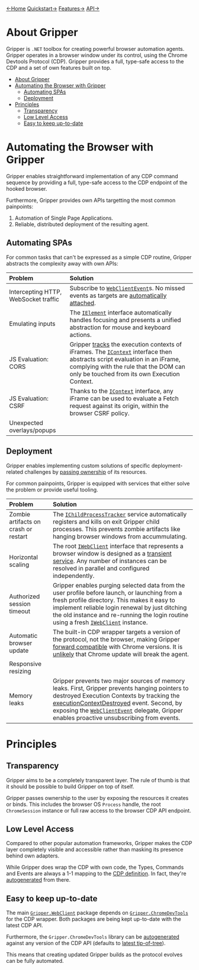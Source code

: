 [←Home](index.md) [Quickstart→](quickstart.md) [Features→](features.md) [API→](api_reference.md)

# About Gripper

Gripper is `.NET` toolbox for creating powerful browser automation agents.
Gripper operates in a browser window under its control, using the Chrome Devtools Protocol (CDP).
Gripper provides a full, type-safe access to the CDP and a set of own features built on top.

- [About Gripper](#about-gripper)
- [Automating the Browser with Gripper](#automating-the-browser-with-gripper)
  - [Automating SPAs](#automating-spas)
  - [Deployment](#deployment)
- [Principles](#principles)
  - [Transparency](#transparency)
  - [Low Level Access](#low-level-access)
  - [Easy to keep up-to-date](#easy-to-keep-up-to-date)

# Automating the Browser with Gripper

Gripper enables straightforward implementation of any CDP command sequence by providing a full, type-safe access to the CDP endpoint of the hooked browser.

Furthermore, Gripper provides own APIs targetting the most common painpoints:

1. Automation of Single Page Applications.
2. Reliable, distributed deployment of the resulting agent.

## Automating SPAs

For common tasks that can't be expressed as a simple CDP routine, Gripper abstracts the complexity away with own APIs:

| Problem | Solution |
| :--- | :--- |
| Intercepting HTTP, WebSocket traffic | Subscribe to [`WebClientEvent`](api/Gripper_WebClient_IWebClient_WebClientEvent)s. No missed events as targets are [automatically attached](features#target-discovery-and-attachment). |
| Emulating inputs | The [`IElement`](api/Gripper_WebClient_IElement) interface automatically handles focusing and presents a unified abstraction for mouse and keyboard actions. |
| JS Evaluation: CORS | Gripper [tracks](features#browsing-context-to-execution-context-mapping) the execution contexts of iFrames. The [`IContext`](api/Gripper_WebClient_IContext) interface then abstracts script evaluation in an iFrame, complying with the rule that the DOM can only be touched from its own Execution Context. |
| JS Evaluation: CSRF | Thanks to the [`IContext`](api/Gripper_WebClient_IContext) interface, any iFrame can be used to evaluate a Fetch request against its origin, within the browser CSRF policy. |
| Unexpected overlays/popups | |

## Deployment

Gripper enables implementing custom solutions of specific deployment-related challenges by [passing ownership](#transparency) of its resources.

For common painpoints, Gripper is equipped with services that either solve the problem or provide useful tooling.

| Problem | Solution |
| :--- | :--- |
| Zombie artifacts on crash or restart | The [`IChildProcessTracker`](api/Gripper_WebClient_Runtime_IChildProcessTracker) service automatically registers and kills on exit Gripper child processes. This prevents zombie artifacts like hanging browser windows from accummulating. |
| Horizontal scaling | The root [`IWebClient`](api/Gripper_WebClient_IWebClient) interface that represents a browser window is designed as a [transient service](features#service-oriented-design). Any number of instances can be resolved in parallel and configured independently. |
| Authorized session timeout | Gripper enables purging selected data from the user profile before launch, or launching from a fresh profile directory. This makes it easy to implement reliable login renewal by just ditching the old instance and re-running the login routine using a fresh [`IWebClient`](api/Gripper_WebClient_IWebClient) instance. |
| Automatic browser update | The built-in CDP wrapper targets a version of the protocol, not the browser, making Gripper [forward compatible](features/#chrome-forward-compatibility) with Chrome versions. It is [unlikely](features/#cdp-forward-compatibility) that Chrome update will break the agent. |
| Responsive resizing | |
| Memory leaks | Gripper prevents two major sources of memory leaks. First, Gripper prevents hanging pointers to destroyed Execution Contexts by tracking the [executionContextDestroyed](https://chromedevtools.github.io/devtools-protocol/tot/Runtime/#event-executionContextDestroyed) event. Second, by exposing the [`WebClientEvent`](api/Gripper_WebClient_IWebClient_WebClientEvent) delegate, Gripper enables proactive unsubscribing from events. |

# Principles

## Transparency

Gripper aims to be a completely transparent layer. The rule of thumb is that it should be possible to build Gripper on top of itself.

Gripper passes ownership to the user by exposing the resources it creates or binds.
This includes the browser OS `Process` handle, the root `ChromeSession` instance or full raw access to the browser CDP API endpoint. 

## Low Level Access

Compared to other popular automation frameworks, Gripper makes the CDP layer completely visible and accessible rather than masking its presence behind own adapters.

While Gripper does wrap the CDP with own code, the Types, Commands and Events are always a 1-1 mapping to the [CDP definition](https://github.com/ChromeDevTools/devtools-protocol/tree/master/json). In fact, they're [autogenerated](https://github.com/tomaskrupka/chrome-dev-tools-generator) from there.

## Easy to keep up-to-date

The main [`Gripper.WebClient`](https://www.nuget.org/packages/Gripper.WebClient/) package depends on [`Gripper.ChromeDevTools`](https://www.nuget.org/packages/Gripper.ChromeDevTools/) for the CDP wrapper. Both packages are being kept up-to-date with the latest CDP API.

Furthermore, the `Gripper.ChromeDevTools` library can be [autogenerated](https://github.com/tomaskrupka/chrome-dev-tools-generator) against any version of the CDP API (defaults to [latest tip-of-tree](https://github.com/ChromeDevTools/devtools-protocol/tree/master/json)).

This means that creating updated Gripper builds as the protocol evolves can be fully automated.
